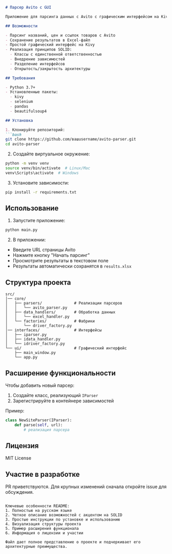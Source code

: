 ```markdown
# Парсер Avito с GUI

Приложение для парсинга данных с Avito с графическим интерфейсом на Kivy, разработанное с соблюдением принципов SOLID.

## Возможности

- Парсинг названий, цен и ссылок товаров с Avito
- Сохранение результатов в Excel-файл
- Простой графический интерфейс на Kivy
- Реализация принципов SOLID:
  - Классы с единственной ответственностью
  - Внедрение зависимостей
  - Разделение интерфейсов
  - Открытость/закрытость архитектуры

## Требования

- Python 3.7+
- Установленные пакеты:
  - kivy
  - selenium
  - pandas
  - beautifulsoup4

## Установка

1. Клонируйте репозиторий:
```bash
git clone https://github.com/вашusername/avito-parser.git
cd avito-parser
```

2. Создайте виртуальное окружение:
```bash
python -m venv venv
source venv/bin/activate  # Linux/Mac
venv\Scripts\activate  # Windows
```

3. Установите зависимости:
```bash
pip install -r requirements.txt
```

## Использование

1. Запустите приложение:
```bash
python main.py
```

2. В приложении:
- Введите URL страницы Avito
- Нажмите кнопку "Начать парсинг"
- Просмотрите результаты в текстовом поле
- Результаты автоматически сохранятся в `results.xlsx`

## Структура проекта

```
src/
│── core/
│   ├── parsers/              # Реализации парсеров
│   │   └── avito_parser.py
│   ├── data_handlers/        # Обработка данных
│   │   └── excel_handler.py
│   └── factories/            # Фабрики
│       └── driver_factory.py
│── interfaces/               # Интерфейсы
│   ├── iparser.py
│   ├── idata_handler.py
│   └── idriver_factory.py
└── ui/                       # Графический интерфейс
    ├── main_window.py
    └── app.py
```

## Расширение функциональности

Чтобы добавить новый парсер:
1. Создайте класс, реализующий `IParser`
2. Зарегистрируйте в контейнере зависимостей

Пример:
```python
class NewSiteParser(IParser):
    def parse(self, url):
        # реализация парсера
```

## Лицензия

MIT License

## Участие в разработке

PR приветствуются. Для крупных изменений сначала откройте issue для обсуждения.
```

Ключевые особенности README:
1. Полностью на русском языке
2. Четкое описание возможностей с акцентом на SOLID
3. Простые инструкции по установке и использованию
4. Визуализация структуры проекта
5. Пример расширения функционала
6. Информация о лицензии и участии

Файл дает полное представление о проекте и подчеркивает его архитектурные преимущества.
